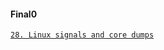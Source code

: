 #### Final0

[`28. Linux signals and core dumps`](https://github.com/Kan1shka9/Binary-Hacking-Course/blob/master/28_Linux-signals-and-core-dumps.md)